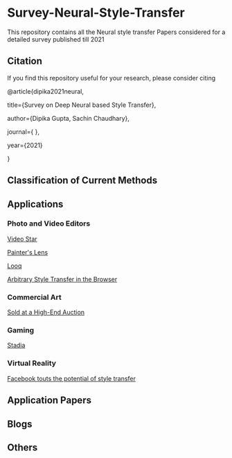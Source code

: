 # Survey-Neural-Style-Transfer
This repository contains all the Neural style transfer Papers considered for a detailed survey published till 2021
## Citation
If you find this repository useful for your research, please consider citing

@article{dipika2021neural,  

title={Survey on Deep Neural based Style Transfer},

author={Dipika Gupta, Sachin Chaudhary}, 

journal={ }, 

year={2021}

}


## Classification of Current Methods

## Applications
### Photo and Video Editors

[Video Star](https://apps.apple.com/us/app/video-star/id438596432)

[Painter's Lens](https://apps.apple.com/us/app/painters-lens/id1458827474)

[Looq](https://apps.apple.com/us/app/looq-ai-powered-filters/id1159704664)

[Arbitrary Style Transfer in the Browser](https://reiinakano.com/arbitrary-image-stylization-tfjs/)

### Commercial Art

[Sold at a High-End Auction](https://www.theverge.com/2018/10/25/18023266/ai-art-portrait-christie)

### Gaming

[Stadia](https://venturebeat.com/2019/03/19/googles-stadia-uses-style-transfer-ml-to-manipulate-video-game-environments/)

### Virtual Reality

[Facebook touts the potential of style transfer](https://engineering.fb.com/2017/07/26/virtual-reality/using-ai-for-new-visual-storytelling-techniques-in-vr/)

## Application Papers

## Blogs

## Others




